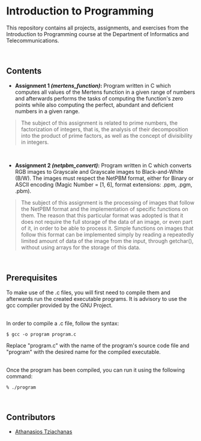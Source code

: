 # Introduction to Programming

This repository contains all projects, assignments, and exercises from the Introduction to Programming course at the Department of Informatics and Telecommunications.

<br>

 ## Contents
	

  
 - **Assignment 1 _(mertens_function)_:** Program written in C which computes all values of the Mertens function in a given range of numbers and afterwards performs the tasks of computing the function's zero points while also computing the perfect, abundant and deficient numbers in a given range.
 
> The subject of this assignment is related to prime numbers, the factorization of integers, that is, the analysis of their decomposition into the product of prime factors, as well as the concept of divisibility in integers.
 
<br>
 
 - **Assignment 2 _(netpbm_convert)_:** Program written in C which converts RGB images to Grayscale and Grayscale images to Black-and-White (B/W). The images must respect the NetPBM format, either for Binary or ASCII encoding (Magic Number = [1, 6], format extensions: .ppm, .pgm, .pbm).
 
> The subject of this assignment is the processing of images that follow the NetPBM format and the implementation of specific functions on them. 
 The reason that this particular format was adopted is that it does not require the full storage of the data of an image, or even part of it, in order to be able to process it. 
 Simple functions on images that follow this format can be implemented simply by reading a repeatedly limited amount of data of the image from the input, through getchar(), without using arrays for the storage of this data.
	
<br>

## Prerequisites

To make use of the .c files, you will first need to compile them and afterwards run the created executable programs. It is advisory to use the gcc compiler provided by the GNU Project.<br><br>

In order to compile a .c file, follow the syntax:

    $ gcc -o program program.c
    
Replace "program.c" with the name of the program's source code file and "program" with the desired name for the compiled executable.<br><br>

Once the program has been compiled, you can run it using the following command:

    % ./program

<br>	
    
## Contributors

- [Athanasios Tziachanas](https://github.com/thanostzia)
